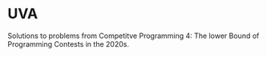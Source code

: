 # UVA
Solutions to problems from Competitve Programming 4: The lower Bound of Programming Contests in the 2020s.
